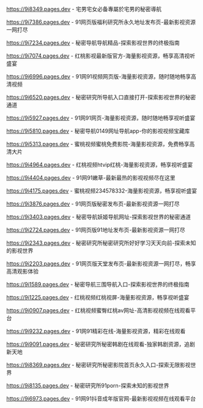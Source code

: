 
https://9i8349.pages.dev - 宅男宅女必备專屬於宅男的秘密導航

https://9i7386.pages.dev - 91网页版福利研究所永久地址发布页-最新影视资源一网打尽

https://9i7234.pages.dev - 秘密导航导航精品-探索影视世界的终极指南

https://9i7074.pages.dev - 红桃影视最新版官方-海量影视资源，畅享高清视听盛宴

https://9i6996.pages.dev - 91网91视频网页版-海量影视资源，随时随地畅享高清视频

https://9i6520.pages.dev - 秘密研究所导航入口直接打开-探索影视世界的秘密通道

https://9i5927.pages.dev - 91网91网页-海量影视资源，随时随地畅享视听盛宴

https://9i5810.pages.dev - 秘密导航0149网址导航app-你的影视视频宝藏库

https://9i5313.pages.dev - 蜜桃视频蜜桃免费影院-海量影视资源，免费畅享高清大片

https://9i4964.pages.dev - 红桃视频htvip红桃-海量影视资源，畅享视听盛宴

https://9i4404.pages.dev - 91网91嫩草-最新最热的影视视频尽在这里

https://9i4175.pages.dev - 蜜桃视频234578332-海量影视资源，畅享视听盛宴

https://9i3876.pages.dev - 91网页版秘密发布页-最新影视资源一网打尽

https://9i3403.pages.dev - 秘密导航妖姬导航网址-探索影视世界的秘密通道

https://9i2724.pages.dev - 91网页版91地址发布页-最新影视资源一网打尽

https://9i2343.pages.dev - 秘密研究所秘密研究所好好学习天天向前-探索未知的影视世界

https://9i2203.pages.dev - 91网页版天堂发布页-最新影视资源一网打尽，畅享高清观影体验

https://9i1589.pages.dev - 秘密导航三围导航入口-探索影视世界的终极指南

https://9i1225.pages.dev - 红桃视频红桃视屏-海量影视资源，畅享视听盛宴

https://9i0907.pages.dev - 红桃视频蜜臀红桃av网址-高清影视视频在线观看平台

https://9i9232.pages.dev - 91网91精彩在线-海量影视资源，精彩在线观看

https://9i9091.pages.dev - 秘密研究所秘密韩剧在线观看-独家韩剧资源，追剧新天地

https://9i8369.pages.dev - 秘密研究所秘密影院首页永久入口-探索无限影视世界

https://9i8135.pages.dev - 秘密研究所91porn-探索未知的影视世界

https://9i6973.pages.dev - 91网91抖音成年版官网-最新影视视频在线观看平台
